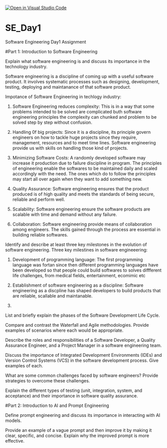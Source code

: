 [![Open in Visual Studio Code](https://classroom.github.com/assets/open-in-vscode-2e0aaae1b6195c2367325f4f02e2d04e9abb55f0b24a779b69b11b9e10269abc.svg)](https://classroom.github.com/online_ide?assignment_repo_id=15569955&assignment_repo_type=AssignmentRepo)
# SE_Day1
Software Engineering Day1 Assignment

#Part 1: Introduction to Software Engineering

Explain what software engineering is and discuss its importance in the technology industry.

Software engineering is a discipline of coming up with a useful software product. It involves systematic processes such as designing, development, testing, 
deploying and maintanance of that software product.

Impotance of Software Engineering in techlogy industry:
1. Software Engineering reduces complexity: This is in a way that some problems intended to be solved are complicated buth software engineering principles
   the complexity can chunked and problem to be solved step by step without confusion.
   
2. Handling 0f big projects: Since it is a discipline, its principle govern engineers on how to tackle huge projects since they require, management, resources and
to meet time lines. Software engineering provide us with skills on handling those kind of projects.

3. Minimizing Software Costs: A randomly developed software may increase it production due to failure discipline in program. The principles of engineering enable
the softwares to be maintained daily and scaled accordingly with the need. The ones which do to follow the principles may start all over again when they want to
add something new.

4. Quality Assurance: Software engineering ensures that the product produced is of high quality and meets the standards of being secure, reliable and perform well.

5. Scalability: Software engineering ensure the software products are scalable with time and demand without any failure.

6. Collaboration: Software engineering provide means of collaboration among engineers. The skills gained through the process are essential in building reliable softwares.

    


Identify and describe at least three key milestones in the evolution of software engineering.
Three key milestines in software engineeering:
1. Development of programming language: The first programming language was fortan since then different programming languages have been developed so that people could build softwares 
to solves diffferent life challenges, from medical fields, entertainment, ecomimic etc

2. Establishment of software engineering as a discipline: Software engineering as a discpline has shaped developers to build products that are reliable, scallable and maintanable.
3. 


List and briefly explain the phases of the Software Development Life Cycle.


Compare and contrast the Waterfall and Agile methodologies. Provide examples of scenarios where each would be appropriate.


Describe the roles and responsibilities of a Software Developer, a Quality Assurance Engineer, and a Project Manager in a software engineering team. 


Discuss the importance of Integrated Development Environments (IDEs) and Version Control Systems (VCS) in the software development process. Give examples of each.


What are some common challenges faced by software engineers? Provide strategies to overcome these challenges.


Explain the different types of testing (unit, integration, system, and acceptance) and their importance in software quality assurance.


#Part 2: Introduction to AI and Prompt Engineering


Define prompt engineering and discuss its importance in interacting with AI models.


Provide an example of a vague prompt and then improve it by making it clear, specific, and concise. Explain why the improved prompt is more effective.
